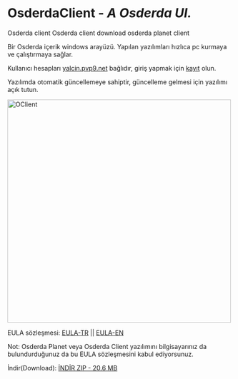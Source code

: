 # OsderdaClient - *A Osderda UI.*


Osderda client
Osderda client download
osderda planet client


Bir Osderda içerik windows arayüzü.  Yapılan yazılımları hızlıca pc kurmaya ve
çalıştırmaya sağlar.

Kullanıcı hesapları [yalcin.pvp9.net](https://yalcin.pvp9.net) bağlıdır, giriş yapmak için [kayıt](https://yalcin.pvp9.net/giris-yap-kayit-ol/) olun.

Yazılımda otomatik güncellemeye sahiptir, güncelleme gelmesi için yazılımı açık tutun.
<body>
<img src="https://user-images.githubusercontent.com/68977883/159547327-02912b08-2a3f-44aa-b1ff-bb15cf909cea.png" alt="OClient" width="500"/>
<p1></p1>
  </body>

EULA sözleşmesi: [EULA-TR](https://yalcin.pvp9.net/OsderdaClient/EULA-TR.html) || [EULA-EN](https://yalcin.pvp9.net/OsderdaClient/EULA-EN.html)

Not: Osderda Planet veya Osderda Client yazılımını bilgisayarınız da bulundurduğunuz da bu EULA sözleşmesini kabul ediyorsunuz. 

İndir(Download): [İNDİR ZIP - 20.6 MB](https://github.com/Osderda/osderdaClient/releases/download/1.6.8.5/OsderdaClient_8.5.zip)
